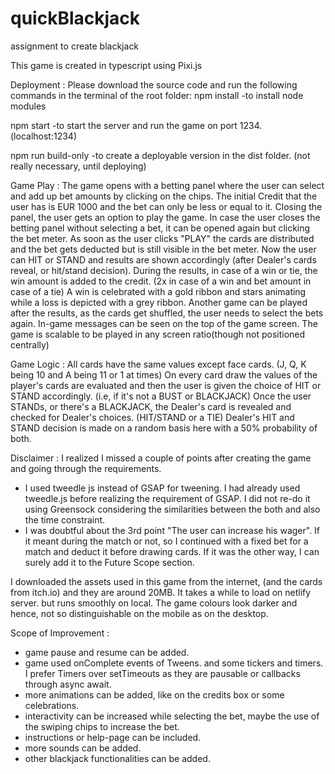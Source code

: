 # quickBlackjack
assignment to create blackjack

This game is created in typescript using Pixi.js

Deployment :
Please download the source code and run the following commands in the terminal of the root folder:
  npm install
  -to install node modules

  npm start
  -to start the server and run the game on port 1234. (localhost:1234)

  npm run build-only
  -to create a deployable version in the dist folder. (not really necessary, until deploying)

Game Play :
The game opens with a betting panel where the user can select and add up bet amounts by clicking on the chips. The initial Credit that the user has is EUR 1000 and the bet can only be less or equal to it.
Closing the panel, the user gets an option to play the game. In case the user closes the betting panel without selecting a bet, it can be opened again but clicking the bet meter. As soon as the user clicks "PLAY" the cards are distributed and the bet gets deducted but is still visible in the bet meter. 
Now the user can HIT or STAND and results are shown accordingly (after Dealer's cards reveal, or hit/stand decision). 
During the results, in case of a win or tie, the win amount is added to the credit. (2x in case of a win and bet amount in case of a tie)
A win is celebrated with a gold ribbon and stars animating while a loss is depicted with a grey ribbon.
Another game can be played after the results, as the cards get shuffled, the user needs to select the bets again. 
In-game messages can be seen on the top of the game screen.
The game is scalable to be played in any screen ratio(though not positioned centrally)

Game Logic :
All cards have the same values except face cards. (J, Q, K being 10 and A being 11 or 1 at times)
On every card draw the values of the player's cards are evaluated and then the user is given the choice of HIT or STAND accordingly. (i.e, if it's not a BUST or BLACKJACK)
Once the user STANDs, or there's a BLACKJACK, the Dealer's card is revealed and checked for Dealer's choices. (HIT/STAND or a TIE)
Dealer's HIT and STAND decision is made on a random basis here with a 50% probability of both.

Disclaimer :
I realized I missed a couple of points after creating the game and going through the requirements.
- I used tweedle js instead of GSAP for tweening. I had already used tweedle.js before realizing the requirement of GSAP. I did not re-do it using Greensock considering the similarities between the both and also the time constraint.
- I was doubtful about the 3rd point "The user can increase his wager". If it meant during the match or not, so I continued with a fixed bet for a match and deduct it before drawing cards. If it was the other way, I can surely add it to the Future Scope section.

I downloaded the assets used in this game from the internet, (and the cards from itch.io) and they are around 20MB. It takes a while to load on netlify server. but runs smoothly on local.
The game colours look darker and hence, not so distinguishable on the mobile as on the desktop.

Scope of Improvement :
- game pause and resume can be added.
- game used onComplete events of Tweens. and some tickers and timers. I prefer Timers over setTimeouts as they are pausable or callbacks through async await.
- more animations can be added, like on the credits box or some celebrations.
- interactivity can be increased while selecting the bet, maybe the use of the swiping chips to increase the bet.
- instructions or help-page can be included.
- more sounds can be added.
- other blackjack functionalities can be added.

